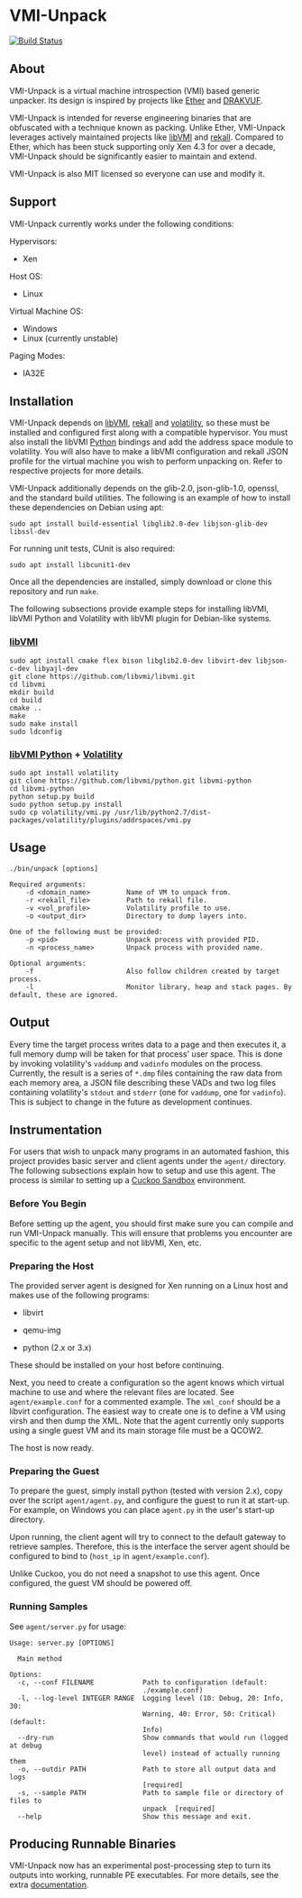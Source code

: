 # VMI-Unpack

[![Build Status](https://travis-ci.org/carter-yagemann/vmi-unpack.svg?branch=master)](https://travis-ci.org/carter-yagemann/vmi-unpack)

## About

VMI-Unpack is a virtual machine introspection (VMI) based generic unpacker. Its
design is inspired by projects like [Ether](http://ether.gtisc.gatech.edu/) and
[DRAKVUF](https://github.com/tklengyel/drakvuf).

VMI-Unpack is intended for reverse engineering binaries that are obfuscated with
a technique known as packing. Unlike Ether, VMI-Unpack leverages actively
maintained projects like [libVMI](https://github.com/libvmi/libvmi) and
[rekall](https://github.com/google/rekall). Compared to Ether, which has been
stuck supporting only Xen 4.3 for over a decade, VMI-Unpack should be
significantly easier to maintain and extend.

VMI-Unpack is also MIT licensed so everyone can use and modify it.

## Support

VMI-Unpack currently works under the following conditions:

Hypervisors:
* Xen

Host OS:
* Linux

Virtual Machine OS:
* Windows
* Linux (currently unstable)

Paging Modes:
* IA32E

## Installation

VMI-Unpack depends on [libVMI](https://github.com/libvmi/libvmi),
[rekall](https://github.com/google/rekall) and
[volatility](https://github.com/volatilityfoundation/volatility),
so these must be installed and
configured first along with a compatible hypervisor. You must also install
the libVMI [Python](https://github.com/libvmi/python) bindings and add the
address space module to volatility. You will also have to make
a libVMI configuration and rekall JSON profile for the virtual machine you wish
to perform unpacking on. Refer to respective projects for more details.

VMI-Unpack additionally depends on the glib-2.0, json-glib-1.0, openssl, and the standard
build utilities. The following is an example of how to install these
dependencies on Debian using apt:

    sudo apt install build-essential libglib2.0-dev libjson-glib-dev libssl-dev

For running unit tests, CUnit is also required:

    sudo apt install libcunit1-dev

Once all the dependencies are installed, simply download or clone this
repository and run `make`.

The following subsections provide example steps for installing libVMI, libVMI Python
and Volatility with libVMI plugin for Debian-like systems.

### [libVMI](https://github.com/libvmi/libvmi)

```
sudo apt install cmake flex bison libglib2.0-dev libvirt-dev libjson-c-dev libyajl-dev
git clone https://github.com/libvmi/libvmi.git
cd libvmi
mkdir build
cd build
cmake ..
make
sudo make install
sudo ldconfig
```

### [libVMI Python](https://github.com/libvmi/python) + [Volatility](https://github.com/volatilityfoundation/volatility)

```
sudo apt install volatility
git clone https://github.com/libvmi/python.git libvmi-python
cd libvmi-python
python setup.py build
sudo python setup.py install
sudo cp volatility/vmi.py /usr/lib/python2.7/dist-packages/volatility/plugins/addrspaces/vmi.py
```

## Usage

```
./bin/unpack [options]

Required arguments:
    -d <domain_name>         Name of VM to unpack from.
    -r <rekall_file>         Path to rekall file.
    -v <vol_profile>         Volatility profile to use.
    -o <output_dir>          Directory to dump layers into.

One of the following must be provided:
    -p <pid>                 Unpack process with provided PID.
    -n <process_name>        Unpack process with provided name.

Optional arguments:
    -f                       Also follow children created by target process.
    -l                       Monitor library, heap and stack pages. By default, these are ignored.
```

## Output

Every time the target process writes data to a page and then executes it, a full memory
dump will be taken for that process' user space. This is done by invoking volatility's
`vaddump` and `vadinfo` modules on the process. Currently, the result is a series of `*.dmp`
files containing the raw data from each memory area, a JSON file describing these VADs
and two log files containing volatility's `stdout` and `stderr` (one for `vaddump`, one for `vadinfo`).
This is subject to change in the future as development continues.

## Instrumentation

For users that wish to unpack many programs in an automated fashion, this project
provides basic server and client agents under the `agent/` directory. The following
subsections explain how to setup and use this agent. The process is similar to setting
up a [Cuckoo Sandbox](https://cuckoosandbox.org/) environment.

### Before You Begin

Before setting up the agent, you should first make sure you can compile and run
VMI-Unpack manually. This will ensure that problems you encounter are specific to
the agent setup and not libVMI, Xen, etc.

### Preparing the Host

The provided server agent is designed for Xen running on a Linux host and makes use of
the following programs:

* libvirt

* qemu-img

* python (2.x or 3.x)

These should be installed on your host before continuing.

Next, you need to create a configuration so the agent knows which virtual machine
to use and where the relevant files are located. See `agent/example.conf` for a
commented example. The `xml_conf` should be a libvirt configuration. The easiest
way to create one is to define a VM using virsh and then dump the XML.
Note that the agent currently only supports using a single guest VM and its main
storage file must be a QCOW2.

The host is now ready.

### Preparing the Guest

To prepare the guest, simply install python (tested with version 2.x), copy over
the script `agent/agent.py`, and configure the guest to run it at start-up. For
example, on Windows you can place `agent.py` in the user's start-up directory.

Upon running, the client agent will try to connect to the default gateway to
retrieve samples. Therefore, this is the interface the server agent should be
configured to bind to (`host_ip` in `agent/example.conf`).

Unlike Cuckoo, you do not need a snapshot to use this agent. Once configured,
the guest VM should be powered off.

### Running Samples

See `agent/server.py` for usage:

```
Usage: server.py [OPTIONS]

  Main method

Options:
  -c, --conf FILENAME            Path to configuration (default:
                                 ./example.conf)
  -l, --log-level INTEGER RANGE  Logging level (10: Debug, 20: Info, 30:
                                 Warning, 40: Error, 50: Critical) (default:
                                 Info)
  --dry-run                      Show commands that would run (logged at debug
                                 level) instead of actually running them
  -o, --outdir PATH              Path to store all output data and logs
                                 [required]
  -s, --sample PATH              Path to sample file or directory of files to
                                 unpack  [required]
  --help                         Show this message and exit.
```

## Producing Runnable Binaries

VMI-Unpack now has an experimental post-processing step to turn its outputs into
working, runnable PE executables. For more details, see the extra
[documentation](scripts/README.parse_exports).
